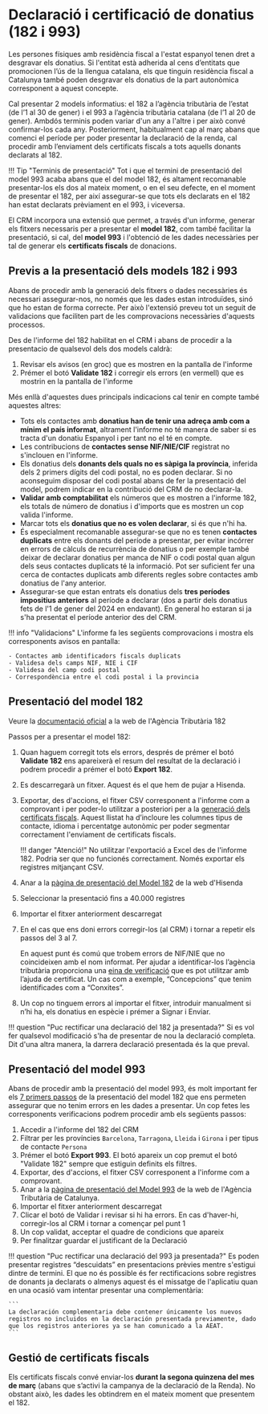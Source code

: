 # Declaració i certificació de donatius (182 i 993)

Les persones físiques amb residència fiscal a l'estat espanyol tenen dret a desgravar els donatius. Si l'entitat està adherida al cens d’entitats que promocionen l’ús de la llengua catalana, els que tinguin residència fiscal a Catalunya també poden desgravar els donatius de la part autonòmica corresponent a aquest concepte.

Cal presentar 2 models informatius: el 182 a l’agència tributària de l’estat (de l’1 al 30 de gener) i el 993 a l’agència tributària catalana (de l’1 al 20 de gener). Ambdós terminis poden variar d'un any a l'altre i per això convé confirmar-los cada any. Posteriorment, habitualment cap al març abans que comenci el període per poder presentar la declaració de la renda, cal procedir amb l’enviament dels certificats fiscals a tots aquells donants declarats al 182.

!!! Tip "Terminis de presentació"
    Tot i que el termini de presentació del model 993 acaba abans que el del model 182, és altament recomanable presentar-los els dos al mateix moment, o en el seu defecte, en el moment de presentar el 182, per així assegurar-se que tots els declarats en el 182 han estat declarats prèviament en el 993, i viceversa.

El CRM incorpora una extensió que permet, a través d'un informe, generar els fitxers necessaris per a presentar el **model 182**, com també facilitar la presentació, si cal, del **model 993** i l'obtenció de les dades necessàries per tal de generar els **certificats fiscals** de donacions.

## Previs a la presentació dels models 182 i 993

Abans de procedir amb la generació dels fitxers o dades necessàries és necessari assegurar-nos, no només que les dades estan introduïdes, sinó que ho estan de forma correcte. Per això l'extensió preveu tot un seguit de validacions que faciliten part de les comprovacions necessàries d'aquests processos.

Des de l'informe del 182 habilitat en el CRM i abans de procedir a la presentacio de qualsevol dels dos models caldrà:

1. Revisar els avisos (en groc) que es mostren en la pantalla de l'informe
2. Prémer el botó **Validate 182** i corregir els errors (en vermell) que es mostrin en la pantalla de l'informe

Més enllà d'aquestes dues principals indicacions cal tenir en compte també aquestes altres:

- Tots els contactes amb **donatius han de tenir una adreça amb com a mínim el país informat**, altrament l'informe no té manera de saber si es tracta d'un donatiu Espanyol i per tant no el té en compte.
- Les contribucions de **contactes sense NIF/NIE/CIF** registrat no s'inclouen en l'informe.
- Els donatius dels **donants dels quals no es sàpiga la província**, inferida dels 2 primers dígits del codi postal, no es poden declarar. Si no aconseguim disposar del codi postal abans de fer la presentació del model, podrem indicar en la contribució del CRM de no declarar-la.
- **Validar amb comptabilitat** els números que es mostren a l'informe 182, els totals de número de donatius i d'imports que es mostren un cop valida l'informe.
- Marcar tots els **donatius que no es volen declarar**, si és que n'hi ha.
- És especialment recomanable assegurar-se que no es tenen **contactes duplicats** entre els donants del període a presentar, per evitar incórrer en errors de càlculs de recurrència de donatius o per exemple també deixar de declarar donatius per manca de NIF o codi postal quan algun dels seus contactes duplicats té la informació. Pot ser suficient fer una cerca de contactes duplicats amb diferents regles sobre contactes amb donatius de l'any anterior.
- Assegurar-se que estan entrats els donatius dels **tres períodes impositius anteriors** al període a declarar (dos a partir dels donatius fets de l'1 de gener del 2024 en endavant). En general ho estaran si ja s'ha presentat el període anterior des del CRM.

!!! info "Validacions"
    L'informe fa les següents comprovacions i mostra els corresponents avisos en pantalla:

    - Contactes amb identificadors fiscals duplicats
    - Validesa dels camps NIF, NIE i CIF
    - Validesa del camp codi postal
    - Correspondència entre el codi postal i la provincia

## Presentació del model 182

Veure la [documentació oficial](https://sede.agenciatributaria.gob.es/Sede/ca_es/ayuda/consultas-informaticas/declaraciones-informativas-ayuda-tecnica/modelos-181-189/modelo-182-formulario.html) a la web de l'Agència Tributària 182

Passos per a presentar el model 182:

1. Quan haguem corregit tots els errors, després de prémer el botó **Validate 182** ens apareixerà el resum del resultat de la declaració i podrem procedir a prémer el botó **Export 182**.
2. Es descarregarà un fitxer. Aquest és el que hem de pujar a Hisenda.
3. Exportar, des d'accions, el fitxer CSV corresponent a l'informe com a comprovant i per poder-lo utilitzar a posteriori per a la [generació dels certificats fiscals](#gestio-de-certificats-fiscals). Aquest llistat ha d’incloure les columnes tipus de contacte, idioma i percentatge autonòmic per poder segmentar correctament l'enviament de certificats fiscals.

    !!! danger "Atenció!"
        No utilitzar l'exportació a Excel des de l'informe 182. Podria ser que no funcionés correctament. Només exportar els registres mitjançant CSV.

4. Anar a la [pàgina de presentació del Model 182](https://sede.agenciatributaria.gob.es/Sede/va_es/procedimientoini/GI02.shtml) de la web d'Hisenda
5. Seleccionar la presentació fins a 40.000 registres
6. Importar el fitxer anteriorment descarregat
7. En el cas que ens doni errors corregir-los (al CRM) i tornar a repetir els passos del 3 al 7.

     En aquest punt és comú que trobem errors de NIF/NIE que no coincideixen amb el nom informat. Per ajudar a identificar-los l’agència tributària proporciona una [eina de verificació](https://www1.agenciatributaria.gob.es/wlpl/BUGC-JDIT/Cnec) que es pot utilitzar amb l’ajuda de certificat. Un cas com a exemple, “Concepcions” que tenim identificades com a “Conxites”.

8. Un cop no tinguem errors al importar el fitxer, introduir manualment si n’hi ha, els donatius en espècie i prémer a Signar i Enviar.

!!! question "Puc rectificar una declaració del 182 ja presentada?"
    Si es vol fer qualsevol modificació s'ha de presentar de nou la declaració completa. Dit d'una altra manera, la darrera declaració presentada és la que preval.

## Presentació del model 993

Abans de procedir amb la presentació del model 993, és molt important fer els [7 primers passos](#presentacio-del-model-182) de la presentació del model 182 que ens permeten assegurar que no tenim errors en les dades a presentar. Un cop fetes les corresponents verificacions podrem procedir amb els següents passos:

1. Accedir a l'informe del 182 del CRM
2. Filtrar per les províncies `Barcelona`, `Tarragona`, `Lleida` i `Girona` i per tipus de contacte `Persona`
3. Prémer el botó **Export 993**. El botó apareix un cop premut el botó "Validate 182" sempre que estiguin definits els filtres.
4. Exportar, des d'accions, el fitxer CSV corresponent a l'informe com a comprovant.
5. Anar a la [pàgina de presentació del Model 993](https://atc.gencat.cat/es/tributs/irpf/deduccions-autonomiques-irpf) de la web de l'Agència Tributària de Catalunya.
6. Importar el fitxer anteriorment descarregat
7. Clicar el botó de Validar i revisar si hi ha errors. En cas d'haver-hi, corregir-los al CRM i tornar a començar pel punt 1
8. Un cop validat, acceptar el quadre de condicions que apareix
9. Per finalitzar guardar el justificant de la Declaració

!!! question "Puc rectificar una declaració del 993 ja presentada?"
    Es poden presentar registres “descuidats” en presentacions prèvies mentre s'estigui dintre de termini. El que no és possible és fer rectificacions sobre registres de donants ja declarats o almenys aquest és el missatge de l'aplicatiu quan en una ocasió vam intentar presentar una complementària:

    ```
    La declaración complementaria debe contener únicamente los nuevos registros no incluidos en la declaración presentada previamente, dado que los registros anteriores ya se han comunicado a la AEAT.
    ```

## Gestió de certificats fiscals

Els certificats fiscals convé enviar-los **durant la segona quinzena del mes de març** (abans que s’activi la campanya de la declaració de la Renda). No obstant això, les dades les obtindrem en el mateix moment que presentem el 182.